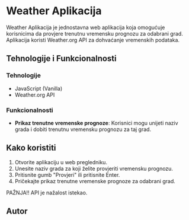 # Weather Aplikacija

Weather Aplikacija je jednostavna web aplikacija koja omogućuje korisnicima da provjere trenutnu vremensku prognozu za odabrani grad. Aplikacija koristi Weather.org API za dohvaćanje vremenskih podataka.

## Tehnologije i Funkcionalnosti

### Tehnologije
- JavaScript (Vanilla)
- Weather.org API

### Funkcionalnosti
- **Prikaz trenutne vremenske prognoze**: Korisnici mogu unijeti naziv grada i dobiti trenutnu vremensku prognozu za taj grad.

## Kako koristiti

1. Otvorite aplikaciju u web pregledniku.
2. Unesite naziv grada za koji želite provjeriti vremensku prognozu.
3. Pritisnite gumb "Provjeri" ili pritisnite Enter.
4. Pričekajte prikaz trenutne vremenske prognoze za odabrani grad.

PAŽNJA!! API je nažalost istekao.
## Autor

